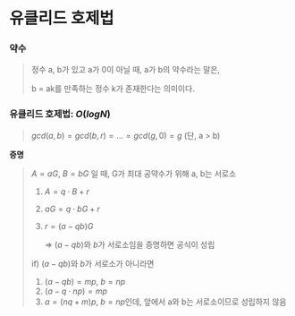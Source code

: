 # 유클리드 호제법

### 약수
> 정수 a, b가 있고 a가 0이 아닐 때, a가 b의 약수라는 말은,
> 
> b = ak를 만족하는 정수 k가 존재한다는 의미이다.

### 유클리드 호제법: $O(logN)$
> $gcd(a,b) = gcd(b,r) = ... = gcd(g,0) = g$ (단, a > b)

**증명**
> $A = aG$, $B = bG$ 일 때, G가 최대 공약수가 위해 a, b는 서로소
>
> 1. $A = q\cdot B + r$
> 2. $aG = q\cdot bG + r$
> 3. $r = (a-qb)G$
> 
>    => $(a-qb)$와 $b$가 서로소임을 증명하면 공식이 성립
> 
> if) $(a-qb)$와 $b$가 서로소가 아니라면
> 1. $(a-qb) = mp$, $b = np$
> 2. $(a-q\cdot np) = mp$
> 3. $a = (nq + m)p$, $b = np$인데, 앞에서 a와 b는 서로소이므로 성립하지 않음
